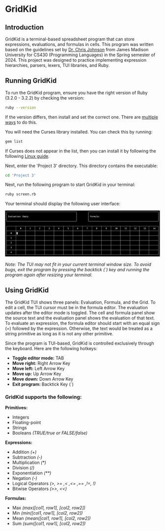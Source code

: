 # GridKid
## Introduction

GridKid is a terminal-based spreadsheet program that can store expressions, evaluations, and formulas in cells. This program was written based on the guidelines set by [Dr. Chris Johnson](https://twodee.org) from James Madison University for CS430 (Programming Languages) in the Spring semester of 2024. This project was designed to practice implementing expression hierarchies, parsers, lexers, TUI libraries, and Ruby.

## Running GridKid

To run the GridKid program, ensure you have the right version of Ruby (3.2.0 - 3.2.2) by checking the version:

```sh
ruby --version
```

If the version differs, then install and set the correct one. There are [multiple ways](https://superuser.com/questions/340490/how-to-install-and-use-different-versions-of-ruby) to do this.

You will need the Curses library installed. You can check this by running:

```sh
gem list
```

If Curses does not appear in the list, then you can install it by following the following [Linux guide](https://www.cyberciti.biz/faq/linux-install-ncurses-library-headers-on-debian-ubuntu-centos-fedora/).

Next, enter the 'Project 3' directory. This directory contains the executable:

```sh
cd 'Project 3'
```

Next, run the following program to start GridKid in your terminal:

```sh
ruby screen.rb
```

Your terminal should display the following user interface:

![GridKid TUI](/GridKid-TUI.png)

_Note: The TUI may not fit in your current terminal window size. To avoid bugs, exit the program by pressing the backtick (`) key and running the program again after resizing your terminal._

## Using GridKid

The GridKid TUI shows three panels: Evaluation, Formula, and the Grid. To edit a cell, the TUI cursor must be in the formula editor. The evaluation updates after the editor mode is toggled. The cell and formula panel show the source text and the evaluation panel shows the evaluation of that text. To evaluate an expression, the formula editor should start with an equal sign (=) followed by the expression. Otherwise, the text would be treated as a string primitive as long as it is not any other primitive.

Since the program is TUI-based, GridKid is controlled exclusively through the keyboard. Here are the following hotkeys:

- **Toggle editor mode:** TAB
- **Move right:** Right Arrow Key
- **Move left:** Left Arrow Key
- **Move up:** Up Arrow Key
- **Move down:** Down Arrow Key
- **Exit program:** Backtick Key (`)

### GridKid supports the following:

**Primitives:**

- Integers
- Floating-point
- Strings
- Booleans _(TRUE/true or FALSE/false)_

**Expressions:**

- Addition _(+)_
- Subtraction _(-)_
- Multiplication _(*)_
- Division _(/)_
- Exponentiation _(**)_
- Negation _(-)_
- Logical Operators _(>, >= ,< ,<= ,== ,!=, !)_
- Bitwise Operators _(>>, <<)_

**Formulas:**

- Max _(max([col1, row1], [col2, row2])_
- Min _(min([col1, row1], [col2, row2])_
- Mean _(mean([col1, row1], [col2, row2])_
- Sum _(sum([col1, row1], [col2, row2])_
